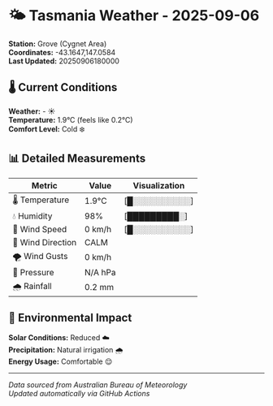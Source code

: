 # 🌤️ Tasmania Weather - 2025-09-06

**Station:** Grove (Cygnet Area)  
**Coordinates:** -43.1647,147.0584  
**Last Updated:** 20250906180000

## 🌡️ Current Conditions

**Weather:** - ☀️  
**Temperature:** 1.9°C (feels like 0.2°C)  
**Comfort Level:** Cold ❄️

## 📊 Detailed Measurements

| Metric | Value | Visualization |
|--------|-------|---------------|
| 🌡️ Temperature | 1.9°C | [█░░░░░░░░░░] |
| 💧 Humidity | 98% | [█████████░] |
| 💨 Wind Speed | 0 km/h | [█░░░░░░░░░░] |
| 🧭 Wind Direction | CALM | |
| 🌪️ Wind Gusts | 0 km/h | |
| 🔽 Pressure | N/A hPa | |
| 🌧️ Rainfall | 0.2 mm | |

## 🌱 Environmental Impact

**Solar Conditions:** Reduced ☁️  
**Precipitation:** Natural irrigation 🌧️  
**Energy Usage:** Comfortable 😌

---
*Data sourced from Australian Bureau of Meteorology*  
*Updated automatically via GitHub Actions*
